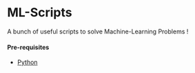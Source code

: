 # ML-Scripts

A bunch of useful scripts to solve Machine-Learning Problems !
#### Pre-requisites
- [Python](https://www.python.org/)
